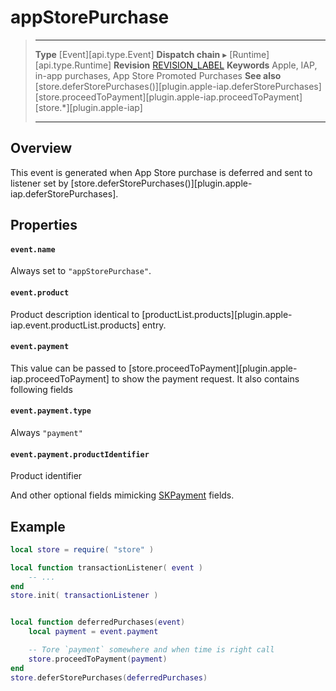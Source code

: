 # appStorePurchase

> --------------------- ------------------------------------------------------------------------------------------
> __Type__              [Event][api.type.Event]
> __Dispatch chain__    &#9656; [Runtime][api.type.Runtime]
> __Revision__          [REVISION_LABEL](REVISION_URL)
> __Keywords__          Apple, IAP, in-app purchases, App Store Promoted Purchases
> __See also__			[store.deferStorePurchases()][plugin.apple-iap.deferStorePurchases]
>						[store.proceedToPayment][plugin.apple-iap.proceedToPayment]
>						[store.*][plugin.apple-iap]
> --------------------- ------------------------------------------------------------------------------------------

## Overview

This event is generated when App Store purchase is deferred and sent to listener set by [store.deferStorePurchases()][plugin.apple-iap.deferStorePurchases].


## Properties

#### `event.name`
Always set to `"appStorePurchase"`.

#### `event.product`
Product description identical to [productList.products][plugin.apple-iap.event.productList.products] entry.

#### `event.payment`
This value can be passed to [store.proceedToPayment][plugin.apple-iap.proceedToPayment] to show the payment request. It also contains following fields

#### `event.payment.type`
Always `"payment"`

#### `event.payment.productIdentifier`
Product identifier

And other optional fields mimicking [SKPayment](https://developer.apple.com/documentation/storekit/skpayment) fields.



## Example

``````lua
local store = require( "store" )

local function transactionListener( event )
	-- ...
end
store.init( transactionListener )


local function deferredPurchases(event)
	local payment = event.payment

	-- Tore `payment` somewhere and when time is right call
	store.proceedToPayment(payment)
end
store.deferStorePurchases(deferredPurchases)
``````
